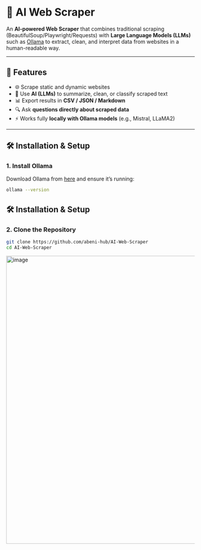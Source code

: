 # 🤖 AI Web Scraper

An **AI-powered Web Scraper** that combines traditional scraping (BeautifulSoup/Playwright/Requests) with **Large Language Models (LLMs)** such as [Ollama](https://ollama.ai) to extract, clean, and interpret data from websites in a human-readable way.

---

## 📌 Features
- 🌐 Scrape static and dynamic websites  
- 🧠 Use **AI (LLMs)** to summarize, clean, or classify scraped text  
- 📊 Export results in **CSV / JSON / Markdown**  
- 🔍 Ask **questions directly about scraped data**  
- ⚡ Works fully **locally with Ollama models** (e.g., Mistral, LLaMA2)  

---
## 🛠️ Installation & Setup

### 1. Install Ollama
Download Ollama from [here](https://ollama.ai/download) and ensure it’s running:

```bash
ollama --version
```
## 🛠️ Installation & Setup

### 2. Clone the Repository
```bash
git clone https://github.com/abeni-hub/AI-Web-Scraper
cd AI-Web-Scraper
```



<img width="1366" height="768" alt="image" src="https://github.com/user-attachments/assets/5083b2c5-2f89-4a0b-a463-62bd6d5c4257" />
